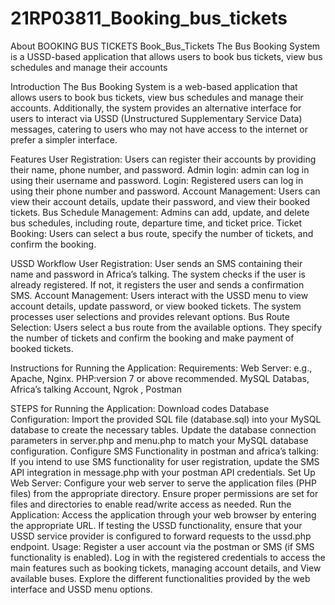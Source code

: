 # 21RP03811_Booking_bus_tickets
About BOOKING BUS TICKETS
Book_Bus_Tickets The Bus Booking System is a USSD-based application that allows users to book bus tickets, view bus schedules and manage their accounts

Introduction The Bus Booking System is a web-based application that allows users to book bus tickets, view bus schedules and manage their accounts. Additionally, the system provides an alternative interface for users to interact via USSD (Unstructured Supplementary Service Data) messages, catering to users who may not have access to the internet or prefer a simpler interface.

Features User Registration: Users can register their accounts by providing their name, phone number, and password. Admin login: admin can log in using their username and password. Login: Registered users can log in using their phone number and password. Account Management: Users can view their account details, update their password, and view their booked tickets. Bus Schedule Management: Admins can add, update, and delete bus schedules, including route, departure time, and ticket price. Ticket Booking: Users can select a bus route, specify the number of tickets, and confirm the booking.

USSD Workflow User Registration: User sends an SMS containing their name and password in Africa’s talking. The system checks if the user is already registered. If not, it registers the user and sends a confirmation SMS. Account Management: Users interact with the USSD menu to view account details, update password, or view booked tickets. The system processes user selections and provides relevant options. Bus Route Selection: Users select a bus route from the available options. They specify the number of tickets and confirm the booking and make payment of booked tickets.

Instructions for Running the Application: Requirements: Web Server: e.g., Apache, Nginx. PHP:version 7 or above recommended. MySQL Databas, Africa’s talking Account, Ngrok , Postman

STEPS for Running the Application: Download codes Database Configuration: Import the provided SQL file (database.sql) into your MySQL database to create the necessary tables. Update the database connection parameters in server.php and menu.php to match your MySQL database configuration. Configure SMS Functionality in postman and africa’s talking: If you intend to use SMS functionality for user registration, update the SMS API integration in message.php with your postman API credentials. Set Up Web Server: Configure your web server to serve the application files (PHP files) from the appropriate directory. Ensure proper permissions are set for files and directories to enable read/write access as needed. Run the Application: Access the application through your web browser by entering the appropriate URL. If testing the USSD functionality, ensure that your USSD service provider is configured to forward requests to the ussd.php endpoint. Usage: Register a user account via the postman or SMS (if SMS functionality is enabled). Log in with the registered credentials to access the main features such as booking tickets, managing account details, and View available buses. Explore the different functionalities provided by the web interface and USSD menu options.
